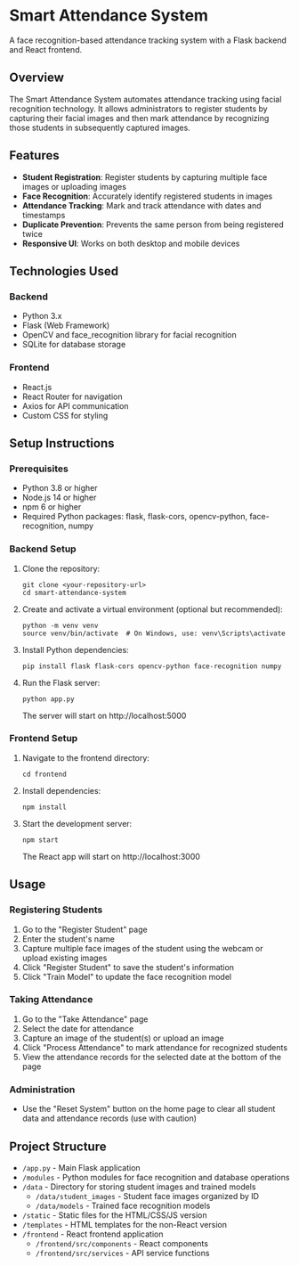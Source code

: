# Smart Attendance System

A face recognition-based attendance tracking system with a Flask backend and React frontend.

## Overview

The Smart Attendance System automates attendance tracking using facial recognition technology. It allows administrators to register students by capturing their facial images and then mark attendance by recognizing those students in subsequently captured images.

## Features

- **Student Registration**: Register students by capturing multiple face images or uploading images
- **Face Recognition**: Accurately identify registered students in images
- **Attendance Tracking**: Mark and track attendance with dates and timestamps
- **Duplicate Prevention**: Prevents the same person from being registered twice
- **Responsive UI**: Works on both desktop and mobile devices

## Technologies Used

### Backend
- Python 3.x
- Flask (Web Framework)
- OpenCV and face_recognition library for facial recognition
- SQLite for database storage

### Frontend
- React.js
- React Router for navigation
- Axios for API communication
- Custom CSS for styling

## Setup Instructions

### Prerequisites

- Python 3.8 or higher
- Node.js 14 or higher
- npm 6 or higher
- Required Python packages: flask, flask-cors, opencv-python, face-recognition, numpy

### Backend Setup

1. Clone the repository:
   ```
   git clone <your-repository-url>
   cd smart-attendance-system
   ```

2. Create and activate a virtual environment (optional but recommended):
   ```
   python -m venv venv
   source venv/bin/activate  # On Windows, use: venv\Scripts\activate
   ```

3. Install Python dependencies:
   ```
   pip install flask flask-cors opencv-python face-recognition numpy
   ```

4. Run the Flask server:
   ```
   python app.py
   ```
   The server will start on http://localhost:5000

### Frontend Setup

1. Navigate to the frontend directory:
   ```
   cd frontend
   ```

2. Install dependencies:
   ```
   npm install
   ```

3. Start the development server:
   ```
   npm start
   ```
   The React app will start on http://localhost:3000

## Usage

### Registering Students

1. Go to the "Register Student" page
2. Enter the student's name
3. Capture multiple face images of the student using the webcam or upload existing images
4. Click "Register Student" to save the student's information
5. Click "Train Model" to update the face recognition model

### Taking Attendance

1. Go to the "Take Attendance" page
2. Select the date for attendance
3. Capture an image of the student(s) or upload an image
4. Click "Process Attendance" to mark attendance for recognized students
5. View the attendance records for the selected date at the bottom of the page

### Administration

- Use the "Reset System" button on the home page to clear all student data and attendance records (use with caution)

## Project Structure

- `/app.py` - Main Flask application
- `/modules` - Python modules for face recognition and database operations
- `/data` - Directory for storing student images and trained models
  - `/data/student_images` - Student face images organized by ID
  - `/data/models` - Trained face recognition models
- `/static` - Static files for the HTML/CSS/JS version
- `/templates` - HTML templates for the non-React version
- `/frontend` - React frontend application
  - `/frontend/src/components` - React components
  - `/frontend/src/services` - API service functions






